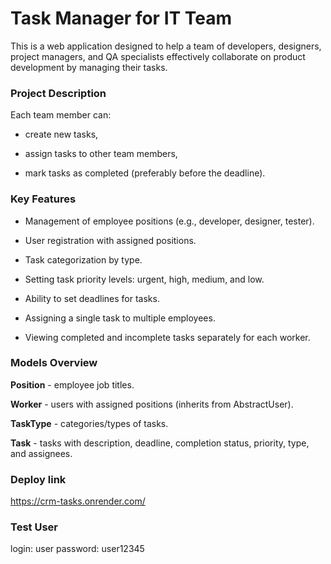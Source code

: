 # Task Manager for IT Team

This is a web application designed to help a team of developers,
designers, project managers, and QA specialists effectively collaborate
on product development by managing their tasks.

### Project Description

Each team member can:

- create new tasks,

- assign tasks to other team members,

- mark tasks as completed (preferably before the deadline).

### Key Features

- Management of employee positions (e.g., developer, designer, tester).

- User registration with assigned positions.

- Task categorization by type.

- Setting task priority levels: urgent, high, medium, and low.

- Ability to set deadlines for tasks.

- Assigning a single task to multiple employees.

- Viewing completed and incomplete tasks separately for each worker.

### Models Overview

**Position** - employee job titles.

**Worker** - users with assigned positions (inherits from AbstractUser).

**TaskType** - categories/types of tasks.

**Task** - tasks with description, deadline, completion status, priority, type, and assignees.

### Deploy link
https://crm-tasks.onrender.com/

### Test User
login: user
password: user12345